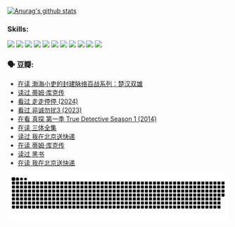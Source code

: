 
[![Anurag's github stats](https://github-readme-stats.vercel.app/api?username=w940853815)](https://github.com/anuraghazra/github-readme-stats)

### Skills:

<code><img height="32" src="https://cdn.jsdelivr.net/npm/simple-icons@v5/icons/python.svg"></code>
<code><img height="32" src="https://cdn.jsdelivr.net/npm/simple-icons@v5/icons/javascript.svg"></code>
<code><img height="32" src="https://cdn.jsdelivr.net/npm/simple-icons@v5/icons/django.svg"></code>
<code><img height="32" src="https://cdn.jsdelivr.net/npm/simple-icons@v5/icons/flask.svg"></code>
<code><img height="32" src="https://cdn.jsdelivr.net/npm/simple-icons@v5/icons/vuetify.svg"></code>
<code><img height="32" src="https://cdn.jsdelivr.net/npm/simple-icons@v5/icons/git.svg"></code>
<code><img height="32" src="https://cdn.jsdelivr.net/npm/simple-icons@v5/icons/docker.svg"></code>
<code><img height="32" src="https://cdn.jsdelivr.net/npm/simple-icons@v5/icons/postgresql.svg"></code>
<code><img height="32" src="https://cdn.jsdelivr.net/npm/simple-icons@v5/icons/elasticsearch.svg"></code>
<code><img height="32" src="https://cdn.jsdelivr.net/npm/simple-icons@v5/icons/macos.svg"></code>
<code><img height="32" src="https://cdn.jsdelivr.net/npm/simple-icons@v5/icons/linux.svg"></code>

### 🗣 豆瓣:

<!-- DOUBAN-ACTIVITIES:START -->
- [在读 渤海小吏的封建脉络百战系列：楚汉双雄](https://www.douban.com/people/136069238/status/4700950146/?_i=24681658)
- [读过 蒂姆·库克传](https://www.douban.com/people/136069238/status/4700949869/?_i=24681658)
- [看过 走走停停‎ (2024)](https://www.douban.com/people/136069238/status/4684430230/?_i=24681658)
- [看过 非诚勿扰3‎ (2023)](https://www.douban.com/people/136069238/status/4676324100/?_i=24681658)
- [在看 真探 第一季 True Detective Season 1‎ (2014)](https://www.douban.com/people/136069238/status/4673382852/?_i=24681658)
- [在读 三体全集](https://www.douban.com/people/136069238/status/4672842521/?_i=24681658)
- [读过 我在北京送快递](https://www.douban.com/people/136069238/status/4672842036/?_i=24681658)
- [在读 蒂姆·库克传](https://www.douban.com/people/136069238/status/4663517053/?_i=24681658)
- [读过 黑书](https://www.douban.com/people/136069238/status/4663516022/?_i=24681658)
- [在读 我在北京送快递](https://www.douban.com/people/136069238/status/4658098365/?_i=24681658)
<!-- DOUBAN-ACTIVITIES:END -->


![Snake animation](https://raw.githubusercontent.com/w940853815/w940853815/output/github-contribution-grid-snake.svg)

<!--
**w940853815/w940853815** is a ✨ _special_ ✨ repository because its `README.md` (this file) appears on your GitHub profile.

Here are some ideas to get you started:

- 🔭 I’m currently working on ...
- 🌱 I’m currently learning ...
- 👯 I’m looking to collaborate on ...
- 🤔 I’m looking for help with ...
- 💬 Ask me about ...
- 📫 How to reach me: ...
- 😄 Pronouns: ...
- ⚡ Fun fact: ...
-->
